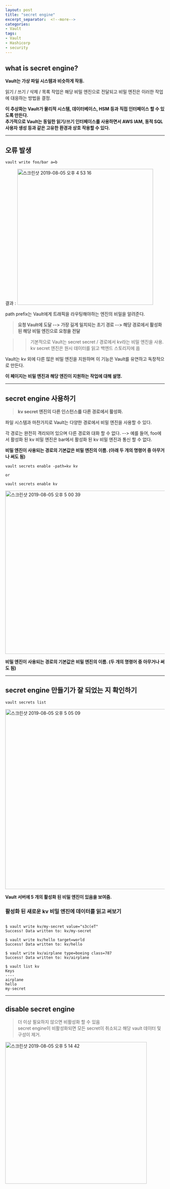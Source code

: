 ```yaml
---
layout: post
title: "secret engine"
excerpt_separator:  <!--more-->
categories:
- Vault
tags:
- Vault
- Hashicorp
- security
---
```


<!--more-->

## what is secret engine?


**Vault는 가상 파일 시스템과 비슷하게 작동.** 

읽기 / 쓰기 / 삭제 / 목록 작업은 해당 비밀 엔진으로 전달되고 비밀 엔진은 이러한 작업에 대응하는 방법을 결정.

**이 추상화는 Vault가 물리적 시스템, 데이터베이스, HSM 등과 직접 인터페이스 할 수 있도록 만든다. <br> 추가적으로 Vault는 동일한 읽기/쓰기 인터페이스를 사용하면서 AWS IAM, 동적 SQL 사용자 생성 등과 같은 고유한 환경과 상호 작용할 수 있다.**



******


## 오류 발생

~~~
vault write foo/bar a=b
~~~

결과 : 
<img width="429" alt="스크린샷 2019-08-05 오후 4 53 16" src="https://user-images.githubusercontent.com/37536415/62448010-a35e6180-b7a1-11e9-9214-29367a8a4b23.png">

path prefix는 Vault에게 트래픽을 라우팅해야하는 엔진의 비밀을 알려준다. 

> **요청 Vault에 도달 --> 가장 길게 일치되는 초기 경로 -->  해당 경로에서 활성화 된 해당 비밀 엔진으로 요청을 전달**

>> 기본적으로 Vault는 secret secret / 경로에서 kv라는 비밀 엔진을 사용. 
>> kv secret 엔진은 원시 데이터를 읽고 백엔드 스토리지에 씀


Vault는 kv 외에 다른 많은 비밀 엔진을 지원하며 이 기능은 Vault를 유연하고 독창적으로 만든다. 

**이 페이지는 비밀 엔진과 해당 엔진이 지원하는 작업에 대해 설명.**



******



## secret engine 사용하기

> **kv secret 엔진의 다른 인스턴스를 다른 경로에서 활성화.**

파일 시스템과 마찬가지로 Vault는 다양한 경로에서 비밀 엔진을 사용할 수 있다. 

각 경로는 완전히 격리되어 있으며 다른 경로와 대화 할 수 없다. --> 예를 들어, foo에서 활성화 된 kv 비밀 엔진은 bar에서 활성화 된 kv 비밀 엔진과 통신 할 수 없다.

**비밀 엔진이 사용되는 경로의 기본값은 비밀 엔진의 이름. (아래 두 개의 명령어 중 아무거나 써도 됨)**
~~~
vault secrets enable -path=kv kv

or 

vault secrets enable kv
~~~

<img width="515" alt="스크린샷 2019-08-05 오후 5 00 39" src="https://user-images.githubusercontent.com/37536415/62448408-b6256600-b7a2-11e9-883d-e3e36bae621c.png">

**비밀 엔진이 사용되는 경로의 기본값은 비밀 엔진의 이름. (두 개의 명령어 중 아무거나 써도 됨)**



******



## secret engine 만들기가 잘 되었는 지 확인하기 

~~~
vault secrets list
~~~

<img width="568" alt="스크린샷 2019-08-05 오후 5 05 09" src="https://user-images.githubusercontent.com/37536415/62448602-33e97180-b7a3-11e9-8edb-432aa9a0534d.png">

**Vault 서버에 5 개의 활성화 된 비밀 엔진이 있음을 보여줌.**


### 활성화 된 새로운 kv 비밀 엔진에 데이터를 읽고 써보기

~~~

$ vault write kv/my-secret value="s3c(eT"
Success! Data written to: kv/my-secret

$ vault write kv/hello target=world
Success! Data written to: kv/hello

$ vault write kv/airplane type=boeing class=787
Success! Data written to: kv/airplane

$ vault list kv
Keys
----
airplane
hello
my-secret

~~~



******



## disable secret engine

> 더 이상 필요하지 않으면 비활성화 할 수 있음 <br> secret engine이 비활성화되면 모든 secret이 취소되고 해당 vault 데이터 및 구성이 제거. 

<img width="447" alt="스크린샷 2019-08-05 오후 5 14 42" src="https://user-images.githubusercontent.com/37536415/62449143-8b3c1180-b7a4-11e9-872a-a330c999c3fa.png">
















